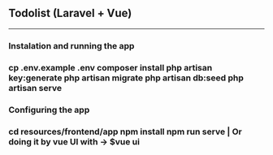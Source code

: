 <h2> Todolist (Laravel + Vue) </h2>
<hr>
<h3>Instalation and running the app<h3>
cp .env.example .env
composer install
php artisan key:generate
php artisan migrate
php artisan db:seed
php artisan serve
<h3>Configuring the app<h3>
cd resources/frontend/app
npm install
npm run serve | Or doing it by vue UI with -> $vue ui